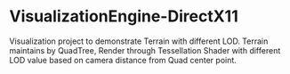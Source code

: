 # VisualizationEngine-DirectX11
Visualization project to demonstrate Terrain with different LOD.
Terrain maintains by QuadTree, Render through Tessellation Shader with different LOD value based on camera distance from Quad center point.
